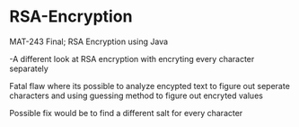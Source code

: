 # RSA-Encryption
MAT-243 Final; RSA Encryption using Java
  
  -A different look at RSA encryption with encryting every character separately
  
Fatal flaw where its possible to analyze encypted text to figure out seperate characters and using guessing method to figure out encryted values

Possible fix would be to find a different salt for every character

